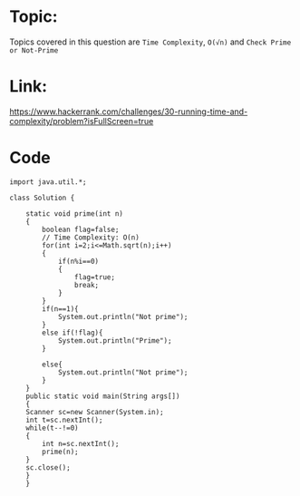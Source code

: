 # Topic:
Topics covered in this question are `Time Complexity`, `O(√n)` and `Check Prime or Not-Prime`
# Link:
 https://www.hackerrank.com/challenges/30-running-time-and-complexity/problem?isFullScreen=true
# Code
```
import java.util.*;

class Solution {

    static void prime(int n)
    {
        boolean flag=false;
        // Time Complexity: O(n)
        for(int i=2;i<=Math.sqrt(n);i++)
        {
            if(n%i==0)
            {
                flag=true;
                break;
            }
        }
        if(n==1){
            System.out.println("Not prime");
        }
        else if(!flag){
            System.out.println("Prime");
        }
        
        else{
            System.out.println("Not prime");
        }
    }
    public static void main(String args[])
    {
    Scanner sc=new Scanner(System.in);
    int t=sc.nextInt();
    while(t--!=0)
    {
        int n=sc.nextInt();
        prime(n);
    }
    sc.close();
    }
    }
```